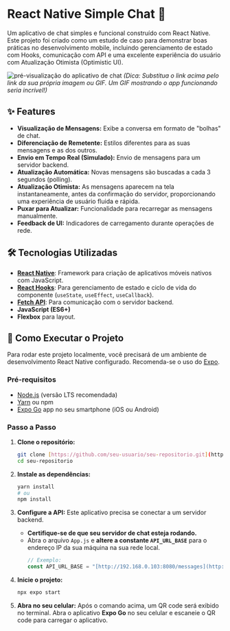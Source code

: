# React Native Simple Chat 💬

Um aplicativo de chat simples e funcional construído com React Native. Este projeto foi criado como um estudo de caso para demonstrar boas práticas no desenvolvimento mobile, incluindo gerenciamento de estado com Hooks, comunicação com API e uma excelente experiência do usuário com Atualização Otimista (Optimistic UI).

![ pré-visualização do aplicativo de chat](https://i.imgur.com/uG9XWd9.png)
*(Dica: Substitua o link acima pelo link da sua própria imagem ou GIF. Um GIF mostrando o app funcionando seria incrível!)*

## ✨ Features

* **Visualização de Mensagens:** Exibe a conversa em formato de "bolhas" de chat.
* **Diferenciação de Remetente:** Estilos diferentes para as suas mensagens e as dos outros.
* **Envio em Tempo Real (Simulado):** Envio de mensagens para um servidor backend.
* **Atualização Automática:** Novas mensagens são buscadas a cada 3 segundos (polling).
* **Atualização Otimista:** As mensagens aparecem na tela instantaneamente, antes da confirmação do servidor, proporcionando uma experiência de usuário fluida e rápida.
* **Puxar para Atualizar:** Funcionalidade para recarregar as mensagens manualmente.
* **Feedback de UI:** Indicadores de carregamento durante operações de rede.

## 🛠️ Tecnologias Utilizadas

* **[React Native](https://reactnative.dev/)**: Framework para criação de aplicativos móveis nativos com JavaScript.
* **[React Hooks](https://reactjs.org/docs/hooks-intro.html)**: Para gerenciamento de estado e ciclo de vida do componente (`useState`, `useEffect`, `useCallback`).
* **[Fetch API](https://developer.mozilla.org/pt-BR/docs/Web/API/Fetch_API)**: Para comunicação com o servidor backend.
* **JavaScript (ES6+)**
* **Flexbox** para layout.

## 🚀 Como Executar o Projeto

Para rodar este projeto localmente, você precisará de um ambiente de desenvolvimento React Native configurado. Recomenda-se o uso do [Expo](https://expo.dev/).

### Pré-requisitos
* [Node.js](https://nodejs.org/en/) (versão LTS recomendada)
* [Yarn](https://classic.yarnpkg.com/en/docs/install/) ou npm
* [Expo Go](https://expo.dev/go) app no seu smartphone (iOS ou Android)

### Passo a Passo

1.  **Clone o repositório:**
    ```bash
    git clone [https://github.com/seu-usuario/seu-repositorio.git](https://github.com/seu-usuario/seu-repositorio.git)
    cd seu-repositorio
    ```

2.  **Instale as dependências:**
    ```bash
    yarn install
    # ou
    npm install
    ```

3.  **Configure a API:**
    Este aplicativo precisa se conectar a um servidor backend.
    * **Certifique-se de que seu servidor de chat esteja rodando.**
    * Abra o arquivo `App.js` e **altere a constante `API_URL_BASE`** para o endereço IP da sua máquina na sua rede local.
        ```javascript
        // Exemplo:
        const API_URL_BASE = "[http://192.168.0.103:8080/messages](http://192.168.0.103:8080/messages)";
        ```

4.  **Inicie o projeto:**
    ```bash
    npx expo start
    ```

5.  **Abra no seu celular:**
    Após o comando acima, um QR code será exibido no terminal. Abra o aplicativo **Expo Go** no seu celular e escaneie o QR code para carregar o aplicativo.
